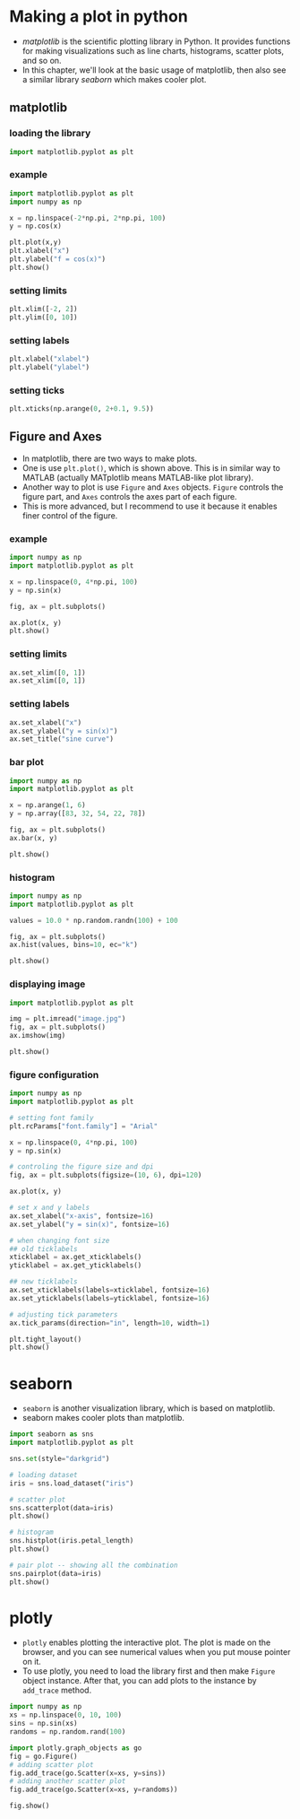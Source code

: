 # Making a plot in python
* *matplotlib* is the scientific plotting library in Python. It provides functions for making visualizations such as line charts, histograms, scatter plots, and so on.
* In this chapter, we'll look at the basic usage of matplotlib, then also see a similar library *seaborn* which makes cooler plot.

## matplotlib
### loading the library
```python
import matplotlib.pyplot as plt
```

### example
```python {cmd}
import matplotlib.pyplot as plt
import numpy as np

x = np.linspace(-2*np.pi, 2*np.pi, 100)
y = np.cos(x)

plt.plot(x,y)
plt.xlabel("x")
plt.ylabel("f = cos(x)")
plt.show()
```

### setting limits
```python
plt.xlim([-2, 2])
plt.ylim([0, 10])
```

### setting labels
```python
plt.xlabel("xlabel")
plt.ylabel("ylabel")
```

### setting ticks
```python
plt.xticks(np.arange(0, 2+0.1, 9.5))
```

## Figure and Axes
* In matplotlib, there are two ways to make plots.
* One is use `plt.plot()`, which is shown above. This is in similar way to MATLAB (actually MATplotlib means MATLAB-like plot library).
* Another way to plot is use `Figure` and `Axes` objects. `Figure` controls the figure part, and `Axes` controls the axes part of each figure.
* This is more advanced, but I recommend to use it because it enables finer control of the figure.

### example
```python {cmd}
import numpy as np
import matplotlib.pyplot as plt

x = np.linspace(0, 4*np.pi, 100)
y = np.sin(x)

fig, ax = plt.subplots()

ax.plot(x, y)
plt.show()
```

### setting limits
```python
ax.set_xlim([0, 1])
ax.set_xlim([0, 1])
```
### setting labels
```python
ax.set_xlabel("x")
ax.set_ylabel("y = sin(x)")
ax.set_title("sine curve")
```

### bar plot
```python {cmd}
import numpy as np
import matplotlib.pyplot as plt

x = np.arange(1, 6)
y = np.array([83, 32, 54, 22, 78])

fig, ax = plt.subplots()
ax.bar(x, y)

plt.show()
```

### histogram
```python {cmd}
import numpy as np
import matplotlib.pyplot as plt

values = 10.0 * np.random.randn(100) + 100

fig, ax = plt.subplots()
ax.hist(values, bins=10, ec="k")

plt.show()
```

### displaying image
```python {cmd}
import matplotlib.pyplot as plt

img = plt.imread("image.jpg")
fig, ax = plt.subplots()
ax.imshow(img)

plt.show()
```

### figure configuration
```python {cmd}
import numpy as np
import matplotlib.pyplot as plt

# setting font family
plt.rcParams["font.family"] = "Arial"

x = np.linspace(0, 4*np.pi, 100)
y = np.sin(x)

# controling the figure size and dpi
fig, ax = plt.subplots(figsize=(10, 6), dpi=120)

ax.plot(x, y)

# set x and y labels
ax.set_xlabel("x-axis", fontsize=16)
ax.set_ylabel("y = sin(x)", fontsize=16)

# when changing font size
## old ticklabels
xticklabel = ax.get_xticklabels()
yticklabel = ax.get_yticklabels()

## new ticklabels
ax.set_xticklabels(labels=xticklabel, fontsize=16)
ax.set_yticklabels(labels=yticklabel, fontsize=16)

# adjusting tick parameters
ax.tick_params(direction="in", length=10, width=1)

plt.tight_layout()
plt.show()
```

# seaborn
* `seaborn` is another visualization library, which is based on matplotlib.
* seaborn makes cooler plots than matplotlib.

```python {cmd}
import seaborn as sns
import matplotlib.pyplot as plt

sns.set(style="darkgrid")

# loading dataset
iris = sns.load_dataset("iris")

# scatter plot
sns.scatterplot(data=iris)
plt.show()

# histogram
sns.histplot(iris.petal_length)
plt.show()

# pair plot -- showing all the combination
sns.pairplot(data=iris)
plt.show()
```

# plotly
* `plotly` enables plotting the interactive plot. The plot is made on the browser, and you can see numerical values when you put mouse pointer on it.
* To use plotly, you need to load the library first and then make `Figure` object instance. After that, you can add plots to the instance by `add_trace` method.

```python {cmd}
import numpy as np
xs = np.linspace(0, 10, 100)
sins = np.sin(xs)
randoms = np.random.rand(100)

import plotly.graph_objects as go
fig = go.Figure()
# adding scatter plot
fig.add_trace(go.Scatter(x=xs, y=sins))
# adding another scatter plot
fig.add_trace(go.Scatter(x=xs, y=randoms))

fig.show()
```

